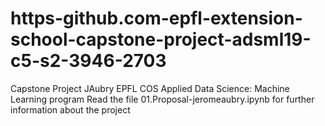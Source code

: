 # https-github.com-epfl-extension-school-capstone-project-adsml19-c5-s2-3946-2703
Capstone Project JAubry EPFL COS Applied Data Science: Machine Learning program
Read the file 01.Proposal-jeromeaubry.ipynb for further information about the project
